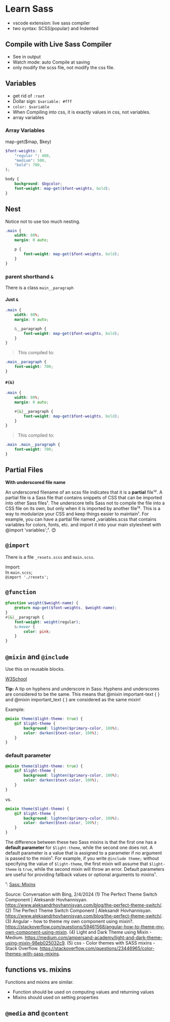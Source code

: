 # Learn Sass

-   vscode extension: live sass compiler
-   two syntax: SCSS(popular) and Indented

## Compile with Live Sass Compiler

-   See in output
-   Watch mode: auto Compile at saving
-   only modify the scss file, not modify the css file.

## Variables

-   get rid of `:root`
-   Dollar sign: `$variable: #fff`
-   `color: $variable`
-   When Compiling into css, it is exactly values in css, not variables.
-   array variables

### Array Variables

map-get($map, $key)

```scss
$font-weights: (
    "regular ": 400,
    "medium": 500,
    "bold": 700,
);

body {
    background: $bgcolor;
    font-weight: map-get($font-weights, bold);
}
```

## Nest

Notice not to use too much nesting.

```scss
.main {
    width: 80%;
    margin: 0 auto;

    p {
        font-weight: map-get($font-weights, bold);
    }
}
```

### parent shorthand `&`

There is a class `main__paragraph`

#### Just `&`

```scss
.main {
    width: 80%;
    margin: 0 auto;

    &__paragraph {
        font-weight: map-get($font-weights, bold);
    }
}
```

> This compiled to:

```css
.main__paragraph {
    font-weight: 700;
}
```

#### `#{&}`

```scss
.main {
    width: 80%;
    margin: 0 auto;

    #{&}__paragraph {
        font-weight: map-get($font-weights, bold);
    }
}
```

> This compiled to:

```css
.main .main__paragraph {
    font-weight: 700;
}
```

## Partial Files

**With underscored file name**

An underscored filename of an scss file indicates that it is a **partial** file¹². A partial file is a Sass file that contains snippets of CSS that can be imported into other Sass files¹. The underscore tells Sass not to compile the file into a CSS file on its own, but only when it is imported by another file¹². This is a way to modularize your CSS and keep things easier to maintain¹. For example, you can have a partial file named \_variables.scss that contains variables for colors, fonts, etc. and import it into your main stylesheet with @import 'variables';¹. 😊

## `@import`

There is a file `_resets.scss` and `main.scss`.

Import:  
In `main.scss`;  
`@import './resets';`

## `@function`

```scss
@function weight($weight-name) {
    @return map-get($font-weights, $weight-name);
}
#{&}__paragraph {
    font-weight: weight(regular);
    &:hover {
        color: pink;
    }
}
```

## `@mixin` and `@include`

Use this on reusable blocks.

[W3School](https://www.w3schools.com/sass/sass_mixin_include.php)

**Tip:** A tip on hyphens and underscore in Sass: Hyphens and underscores are considered to be the same. This means that @mixin important-text { } and @mixin important_text { } are considered as the same mixin!

Example:

```scss
@mixin theme($light-theme: true) {
    @if $light-theme {
        background: lighten($primary-color, 100%);
        color: darken($text-color, 100%);
    }
}
```

### default parameter

```scss
@mixin theme($light-theme: true) {
    @if $light-theme {
        background: lighten($primary-color, 100%);
        color: darken($text-color, 100%);
    }
}
```

vs.

```scss
@mixin theme($light-theme) {
    @if $light-theme {
        background: lighten($primary-color, 100%);
        color: darken($text-color, 100%);
    }
}
```

The difference between these two Sass mixins is that the first one has a **default parameter** for `$light-theme`, while the second one does not. A default parameter is a value that is assigned to a parameter if no argument is passed to the mixin¹. For example, if you write `@include theme;` without specifying the value of `$light-theme`, the first mixin will assume that `$light-theme` is `true`, while the second mixin will throw an error. Default parameters are useful for providing fallback values or optional arguments to mixins¹.

¹: [Sass: Mixins](^1^)

Source: Conversation with Bing, 2/4/2024
(1) The Perfect Theme Switch Component | Aleksandr Hovhannisyan. https://www.aleksandrhovhannisyan.com/blog/the-perfect-theme-switch/.
(2) The Perfect Theme Switch Component | Aleksandr Hovhannisyan. https://www.aleksandrhovhannisyan.com/blog/the-perfect-theme-switch/.
(3) Angular - how to theme my own component using mixin?. https://stackoverflow.com/questions/59461568/angular-how-to-theme-my-own-component-using-mixin.
(4) Light and Dark Theme using Mixin - Medium. https://medium.com/ampersand-academy/light-and-dark-theme-using-mixin-98eb025032c9.
(5) css - Color themes with SASS mixins - Stack Overflow. https://stackoverflow.com/questions/23446965/color-themes-with-sass-mixins.

## functions vs. mixins

Functions and mixins are similar.

-   Function should be used on computing values and returning values
-   Mixins should used on setting properties

## `@media` and `@content`
